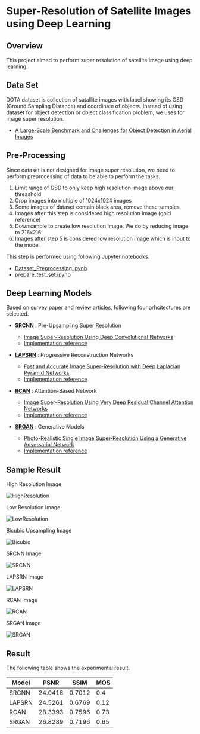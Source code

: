 # Super-Resolution of Satellite Images using Deep Learning

## Overview

This project aimed to perform super resolution of satellite image using deep learning.

## Data Set

DOTA dataset is collection of satallite images with label showing its GSD (Ground Sampling Distance) and coordinate of objects.
Instead of using dataset for object detection or object classification problem, we uses for image super resolution.

- [A Large-Scale Benchmark and Challenges for Object Detection in Aerial Images](https://captain-whu.github.io/DOTA/index.html)

## Pre-Processing

Since dataset is not designed for image super resolution, we need to perform preprocessing of data to be able to perform the tasks.

1. Limit range of GSD to only keep high resolution image above our threashold
2. Crop images into multiple of 1024x1024 images
3. Some images of dataset contain black area, remove these samples
4. Images after this step is considered high resolution image (gold reference)
5. Downsample to create low resolution image. We do by reducing image to 216x216
6. Images after step 5 is considered low resolution image which is input to the model

This step is performed using following Jupyter notebooks.

 - [Dataset_Preprocessing.ipynb](Dataset_Preprocessing.ipynb)
 - [prepare_test_set.ipynb](prepare_test_set.ipynb)

## Deep Learning Models

Based on survey paper and review articles, following four arhcitectures are selected.

- [**SRCNN**](SRCNN.ipynb) : Pre-Upsampling Super Resolution

    - [Image Super-Resolution Using Deep Convolutional Networks](https://arxiv.org/abs/1501.00092)
    - [Implementation reference](https://github.com/yjn870/SRCNN-pytorch) 

- [**LAPSRN**](LAPSRN.ipynb) : Progressive Reconstruction Networks

    - [Fast and Accurate Image Super-Resolution with Deep Laplacian Pyramid Networks](http://vllab.ucmerced.edu/wlai24/LapSRN/)
    - [Implementation reference](https://github.com/twtygqyy/pytorch-LapSRN)

- [**RCAN**](RCAN.ipynb) : Attention-Based Network

    - [Image Super-Resolution Using Very Deep Residual Channel Attention Networks](https://arxiv.org/abs/1807.02758)
    - [Implementation reference](https://github.com/yjn870/RCAN-pytorch)

- [**SRGAN**](SRGAN.ipynb) : Generative Models

    - [Photo-Realistic Single Image Super-Resolution Using a Generative Adversarial Network](https://arxiv.org/abs/1609.04802)
    - [Implementation reference](https://github.com/leftthomas/SRGAN)

## Sample Result

High Resolution Image

![HighResolution](images/HighResolution.png)

Low Resolution Image

![LowResolution](images/LowResolution.png)

Bicubic Upsampling Image

![Bicubic](images/Bicubic.png)

SRCNN Image

![SRCNN](images/SRCNN.png)

LAPSRN Image

![LAPSRN](images/LAPSRN.png)

RCAN Image

![RCAN](images/RCAN.png)

SRGAN Image

![SRGAN](images/SRGAN.png)

## Result

The following table shows the experimental result.

|     Model     |     PSNR       |     SSIM      |     MOS     |
|---------------|----------------|---------------|-------------|
|     SRCNN     |     24.0418    |     0.7012    |     0.4     |
|     LAPSRN    |     24.5261    |     0.6769    |     0.12    |
|     RCAN      |     28.3393    |     0.7596    |     0.73    |
|     SRGAN     |     26.8289    |     0.7196    |     0.65    |
